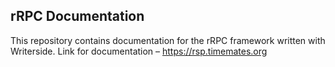 ## rRPC Documentation
This repository contains documentation for the rRPC framework written with Writerside. Link for documentation – https://rsp.timemates.org
